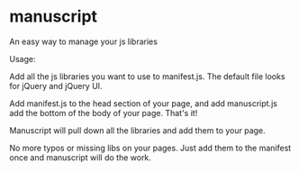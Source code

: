 manuscript
==========

An easy way to manage your js libraries

Usage:

Add all the js libraries you want to use to manifest.js. The default file looks for jQuery and jQuery UI.

Add manifest.js to the head section of your page, and add manuscript.js add the bottom of the body of your page. That's it!

Manuscript will pull down all the libraries and add them to your page.

No more typos or missing libs on your pages. Just add them to the manifest once and manuscript will do the work.